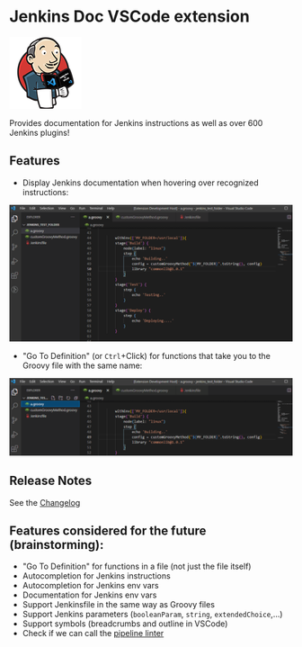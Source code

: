 # Jenkins Doc VSCode extension

![Logo](./assets/logo_128.png)

Provides documentation for Jenkins instructions as well as over 600 Jenkins plugins!

## Features

- Display Jenkins documentation when hovering over recognized instructions:

![Documentation on hover](./assets/demo_doc_hover.gif)
 
- "Go To Definition" (or `Ctrl`+Click) for functions that take you to the Groovy file with the same name:

!["Go To Definition" feature](./assets/demo_go_to_definition.gif)


## Release Notes

See the [Changelog](./CHANGELOG.md)


## Features considered for the future (brainstorming):
* "Go To Definition" for functions in a file (not just the file itself)
* Autocompletion for Jenkins instructions
* Autocompletion for Jenkins env vars
* Documentation for Jenkins env vars
* Support Jenkinsfile in the same way as Groovy files
* Support Jenkins parameters (`booleanParam`, `string`, `extendedChoice`,...)
* Support symbols (breadcrumbs and outline in VSCode)
* Check if we can call the [pipeline linter](https://www.jenkins.io/doc/book/pipeline/development/)
